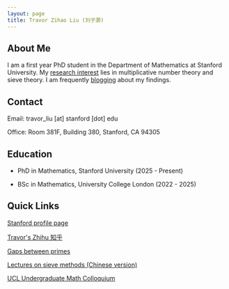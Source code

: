 ```yaml
---
layout: page
title: Travor Zihao Liu (刘子灏)
---
```


## About Me

I am a first year PhD student in the Department of Mathematics at Stanford University. My [research interest](/research/) lies in multiplicative number theory and sieve theory. I am frequently [blogging](/blogs/) about my findings.

## Contact

Email: travor_liu [at] stanford [dot] edu

Office: Room 381F, Building 380, Stanford, CA 94305

## Education

- PhD in Mathematics, Stanford University (2025 - Present)

- BSc in Mathematics, University College London (2022 - 2025)

## Quick Links

[Stanford profile page](https://mathematics.stanford.edu/people/travor-liu)

[Travor's Zhihu 知乎](https://www.zhihu.com/people/travorlzh/posts)

[Gaps between primes](files/gaps-between-primes.pdf)

[Lectures on sieve methods (Chinese version)](files/sieves.pdf)

[UCL Undergraduate Math Colloquium](https://ucl-ug-col.github.io/)